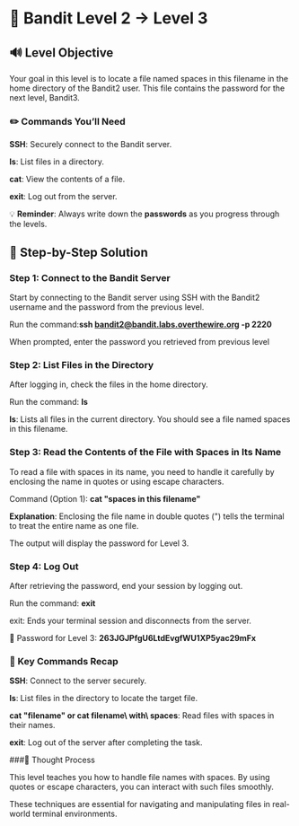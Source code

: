 # 🎲 Bandit Level 2 → Level 3



## 🔊 Level Objective


Your goal in this level is to locate a file named spaces in this filename in the home directory of the Bandit2 user. This file contains the password for the next level, Bandit3.



### ✏️ Commands You’ll Need

**SSH**: Securely connect to the Bandit server.

**ls**: List files in a directory.

**cat**: View the contents of a file.

**exit**: Log out from the server.



💡 **Reminder**: Always write down the **passwords** as you progress through the levels.




## 📃 Step-by-Step Solution


### Step 1: Connect to the Bandit Server


Start by connecting to the Bandit server using SSH with the Bandit2 username and the password from the previous level.

Run the command:**ssh bandit2@bandit.labs.overthewire.org -p 2220**

When prompted, enter the password you retrieved from previous level



### Step 2: List Files in the Directory


After logging in, check the files in the home directory.

Run the command: **ls**


**ls**: Lists all files in the current directory. You should see a file named spaces in this filename.




### Step 3: Read the Contents of the File with Spaces in Its Name


To read a file with spaces in its name, you need to handle it carefully by enclosing the name in quotes or using escape characters.

Command (Option 1): **cat "spaces in this filename"** 

**Explanation**: Enclosing the file name in double quotes (") tells the terminal to treat the entire name as one file.


The output will display the password for Level 3.



### Step 4: Log Out

After retrieving the password, end your session by logging out.

Run the command: **exit**


exit: Ends your terminal session and disconnects from the server.

🔑 Password for Level 3: **263JGJPfgU6LtdEvgfWU1XP5yac29mFx**



### :round_pushpin: Key Commands Recap

**SSH**: Connect to the server securely.

**ls**: List files in the directory to locate the target file.

**cat "filename" or cat filename\ with\ spaces**: Read files with spaces in their names.

**exit**: Log out of the server after completing the task.


###🔎 Thought Process

This level teaches you how to handle file names with spaces. By using quotes or escape characters, you can interact with such files smoothly. 

These techniques are essential for navigating and manipulating files in real-world terminal environments.